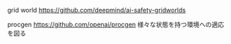 grid world
https://github.com/deepmind/ai-safety-gridworlds


procgen
https://github.com/openai/procgen
様々な状態を持つ環境への適応を図る
